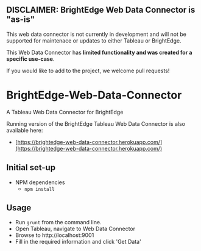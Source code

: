 ## DISCLAIMER: BrightEdge Web Data Connector is "as-is"
This web data connector is not currently in development and will not be supported for maintenace or updates to either Tableau or BrightEdge.


This Web Data Connector has __limited functionality and was created for a specific use-case__.


If you would like to add to the project, we welcome pull requests!


# BrightEdge-Web-Data-Connector
A Tableau Web Data Connector for BrightEdge

Running version of the BrightEdge Tableau Web Data Connector is also available here:
- [https://brightedge-web-data-connector.herokuapp.com/](https://brightedge-web-data-connector.herokuapp.com/)

## Initial set-up
- NPM dependencies
  - `npm install`

## Usage
- Run `grunt` from the command line.
- Open Tableau, navigate to Web Data Connector
- Browse to http://localhost:9001
- Fill in the required information and click 'Get Data'
